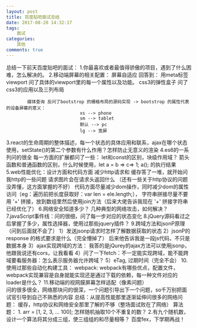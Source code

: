 ```yaml
---
layout: post
title: 百度贴吧面试总结
date: 2017-08-20 14:32:17
tags: 
	面试
categories:
	其他
comments: true
---
```

总结一下前天百度贴吧的面试：
1.你最喜欢或者最值得骄傲的项目，遇到了什么困难，怎么解决的。
2.移动端屏幕的相关配置：
	屏幕自适应
	回答到： 用meta标签viewport 问了具体的viewport里的每一个属性以及功能。
		    css3的弹性盒子 问了css3的应用以及三列布局
<!-- more --> 				
		    媒体查询 反问了bootstrop 的栅格布局的源码实现 -> bootstrop 的属性代表的设备屏幕的意义： 
								xs --> phone
								sm --> tablet
								默认 --> pc
								lg --> 宽屏
							
3.react的生命周期的整体描述，每一个状态的具体应用和联系，ajax在哪个状态使用，setState()的第二个参数有什么作用？怎样防止无意义的渲染
4.es6的一系列问的很全 每一方面的扩展都问了一些：  let和const的区别，块级作用域？
                                              箭头函数和普通函数的区别，什么时候使用，let a = b => c=> 1; a(); 的执行结果
5.web性能优化：设计方面和代码方面
	       减少http请求和 缓存答了一堆，就开始问我http的一些问题 请求图片会在请求头返回什么 （还有一些关于http协议的问题没弄懂，这方面掌握的不好）
	       代码方面尽量减少dom操作，同时减少dom的属性访问（eg：遍历前把长度获取好：var len = ele.length;），
	       字符串拼接尽量不要用 '+' 拼接，放到数组里然后使用join方法（后来大佬告诉我现在 '+' 拼接字符串已经优化了）
6.网络安全知道多少？ 几种典型的网络攻击，如何解决？
7.javaScript事件线：问的很细，问了每一步对应的状态变化
8.jQuery源码看过之后掌握了多少，属性选择器，使用过那些jquery插件？
9.跨域方法和jsonP原理（问到后面就不会了）
  1）发送jsonp请求时怎样了解数据获取的状态
  2）jsonP的 response 的格式要求是什么（完全懵掉了） 后来他告诉我是一段js代码，不只是数据本身
  3）ajax实现跨域的方法： 我答的是jQurey的ajax方法可以使用jsonp，他跟我说还有cors，让我看看
  4）问了一下fetch：不一定能实现跨域，能不能跨域要看服务器：怎么表示服务器允许跨域？
  5）eTag, 过期时间（完全不会）
10.使用过那些自动化构建工具： webpack: webpack有哪些优点，配置文件，webpack实现兼容是自身就能实现还是通过下载的依赖，每一种文件对应的loader是什么？
11.移动端的视网膜屏幕怎样适配（像素问题）			
问的很多很全，网络那块问的很深，一个问题引导出下一个问题，so千万别把面试官引导到自己不熟悉的内容
总结：从提高性能那里逐渐延伸问很多的网络问题： 缓存，http协议和网络安全那里了解的不够（整场面试败在了网络）
算法题： 1. arr = [1, 2, 3, ... 100]; 怎样随机抽取10个不重复的数？
	    2.有九个随机数，设计一个算法将其分成三组，使三组组的和尽量相等？
百度fex，下学期再战！